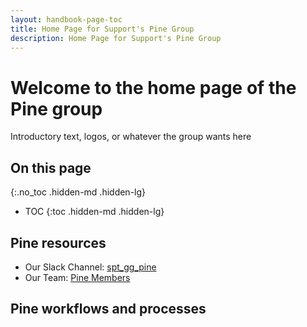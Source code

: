 ```yaml
---
layout: handbook-page-toc
title: Home Page for Support's Pine Group
description: Home Page for Support's Pine Group
---
```


<!-- Search for all occurences of NAME and replace them with the group's name.
     Search for all occurences of URL HERE and replace them with the appropriate url -->

# Welcome to the home page of the Pine group

Introductory text, logos, or whatever the group wants here

## On this page
{:.no_toc .hidden-md .hidden-lg}

- TOC
{:toc .hidden-md .hidden-lg}

## Pine resources

- Our Slack Channel: [spt_gg_pine](https://gitlab.slack.com/archives/C02SAEW4B24)
- Our Team: [Pine Members](https://gitlab-com.gitlab.io/support/team/sgg.html?search=pine)

## Pine workflows and processes

